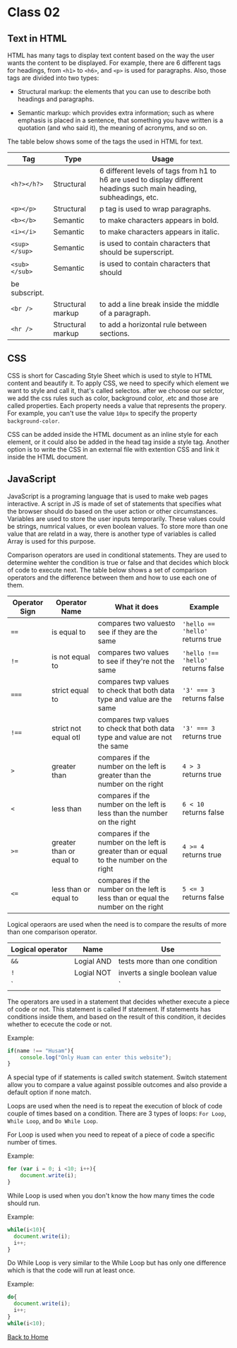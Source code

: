 # Class 02

## Text in HTML

HTML has many tags to display text content based on the way the user wants the content to be displayed. For example, there are 6 different tags for headings, from `<h1>` to `<h6>`, and `<p>` is used for paragraphs. Also, those tags are divided into two types:

* Structural markup: the elements that you can use to describe both headings and paragraphs.

* Semantic markup: which provides extra information; such as where emphasis is placed in a sentence, that something you have written is a quotation (and who said it), the
meaning of acronyms, and so on.

The table below shows some of the tags the used in HTML for text.

| Tag | Type | Usage |
| --- | --- | --- |
| `<h?></h?>` | Structural | 6 different levels of tags from h1 to h6 are used to display different headings such main heading, subheadings, etc. |
| `<p></p>` | Structural | p tag is used to wrap paragraphs. |
| `<b></b>` | Semantic | to make characters appears in bold. |
| `<i></i>` | Semantic |  to make characters appears in italic. |
| `<sup></sup>` | Semantic | is used to contain characters that should be superscript. |
| `<sub></sub>` | Semantic | is used to contain characters that should
be subscript. |
| `<br />` | Structural markup | to add a line break inside the middle of a paragraph. |
| `<hr />` | Structural markup | to add a horizontal rule between sections. |


## CSS

CSS is short for Cascading Style Sheet which is used to style to HTML content and beautify it. To apply CSS, we need to specify which element we want to style and call it, that's called selectos. after we choose our selctor, we add the css rules such as color, background color, .etc and those are called properties. Each property needs a value that represents the propery. For example, you can't use the value `10px` to specify the property `background-color`.

CSS can be added inside the HTML document as an inline style for each element, or it could also be added in the head tag inside a style tag. Another option is to write the CSS in an external file with extention CSS and link it inside the HTML document.

## JavaScript

JavaScript is a programing language that is used to make web pages interactive. A script in JS is made of set of statements that specifies what the browser should do based on the user action or other circumstances. Variables are used to store the user inputs temporarily. These values could be strings, numrical values, or even boolean values. To store more than one value that are relatd in a way, there is another type of variables is called Array is used for this purpose.

Comparison operators are used in conditional statements. They are used to determine wehter the condition is true or false and that decides which block of code to execute next. The table below shows a set of comparison operators and the difference between them and how to use each one of them.

|Operator Sign| Operator Name | What it does | Example |
|---|---|---|---|
| `==` | is equal to| compares two valuesto see if they are the same | `'hello == 'hello'` returns true |
| `!=`| is not equal to | compares two values to see if they're not the same | `'hello !== 'hello'` returns false |
| `===` | strict equal to | compares twp values to check that both data type and value are the same | `'3' === 3` returns false |
| `!==` | strict not equal otl | compares twp values to check that both data type and value are not the same | `'3' === 3` returns true |
| `>` | greater than | compares if the number on the left is greater than the number on the right | `4 > 3` returns true |
| `<` | less than | compares if the number on the left is less than the number on the right | `6 < 10` returns false |
| `>=` | greater than or equal to | compares if the number on the left is greater than or equal to the number on the right | `4 >= 4` returns true |
| `<=` | less than or equal to | compares if the number on the left is less than or equal the number on the right | `5 <= 3` returns false |

Logical operaors are used when the need is to compare the results of more than one comparison operator.

|Logical operator | Name | Use|
|---|---|---|
| `&&` | Logial AND | tests more than one condition |
| `!` | Logial NOT | inverts a single boolean value |
| `||` | Logical OR | tests at least one condition |

The operators are used in a statement that decides  whether execute a piece of code or not. This statement is called If statement. If statements has conditions inside them, and based on the result of this condition, it decides whether to ececute the code or not.

Example:

```javascript
if(name !== "Husam"){
    console.log("Only Huam can enter this website");
}
```

A special type of if statements is called switch statement. Switch statement allow you to compare a value against possible outcomes and also provide a default option if none match.

Loops are used when the need is to repeat the execution of block of code couple of times based on a condition. There are 3 types of loops: `For Loop`, `While Loop`, and `Do While Loop`.

For Loop is used when you need to repeat of a piece of code a specific number of times.

Example:

```javascript
for (var i = 0; i <10; i++){
    document.write(i);
}
```

While Loop is used when you don't know the how many times the code should run.

Example:

```javascript
while(i<10){
  document.write(i);
  i++;
}
```

Do While Loop is very similar to the While Loop but has only one difference which is that the code will run at least once.

Example:

```javascript
do{
  document.write(i);
  i++;
}
while(i<10);
```

[Back to Home](README.md)